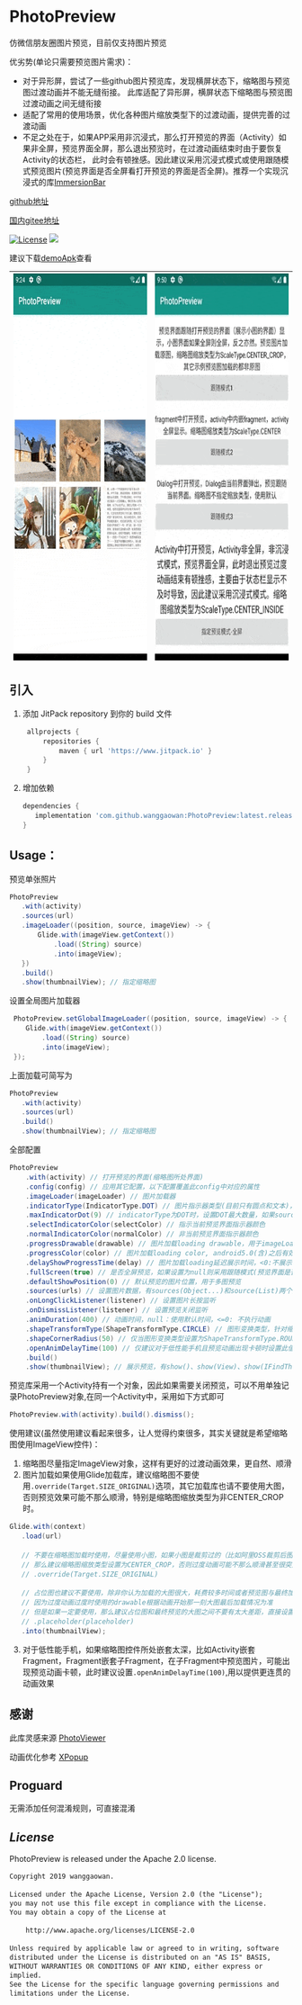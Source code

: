 # **PhotoPreview**

仿微信朋友圈图片预览，目前仅支持图片预览

优劣势(单论只需要预览图片需求)：
 * 对于异形屏，尝试了一些github图片预览库，发现横屏状态下，缩略图与预览图过渡动画并不能无缝衔接。
 此库适配了异形屏，横屏状态下缩略图与预览图过渡动画之间无缝衔接
 * 适配了常用的使用场景，优化各种图片缩放类型下的过渡动画，提供完善的过渡动画
 * 不足之处在于，如果APP采用非沉浸式，那么打开预览的界面（Activity）如果非全屏，预览界面全屏，那么退出预览时，在过渡动画结束时由于要恢复Activity的状态栏，
 此时会有顿挫感。因此建议采用沉浸式模式或使用跟随模式预览图片(预览界面是否全屏看打开预览的界面是否全屏)。推荐一个实现沉浸式的库[ImmersionBar](https://github.com/gyf-dev/ImmersionBar)


[github地址](https://github.com/wanggaowan/PhotoPreview)

[国内gitee地址](https://gitee.com/wanggaowan/PhotoPreview)

[![License](https://img.shields.io/badge/license-Apache%202-4EB1BA.svg)](https://www.apache.org/licenses/LICENSE-2.0.html)
[![](https://jitpack.io/v/wanggaowan/PhotoPreview.svg)](https://jitpack.io/#wanggaowan/PhotoPreview)

建议下载[demoApk](./app-debug.apk)查看

| <img src="./screenshot/example.gif" width="358px" height="688px"> | <img src="./screenshot/example2.gif" width="358px" height="688px"> |
| ----------------------------------------------------------------- | ------------------------------------------------------------------ |




## 引入

1. 添加 JitPack repository 到你的 build 文件

   ```groovy
    allprojects {
        repositories {
            maven { url 'https://www.jitpack.io' }
        }
    }
   ```

2. 增加依赖
   ```groovy
   dependencies {
      implementation 'com.github.wanggaowan:PhotoPreview:latest.release.here'
   }
   ```

## Usage：

预览单张照片

```java
PhotoPreview
   .with(activity)
   .sources(url)
   .imageLoader((position, source, imageView) -> {
       Glide.with(imageView.getContext())
           .load((String) source)
           .into(imageView);
   })
   .build()
   .show(thumbnailView); // 指定缩略图
```

设置全局图片加载器

```java
 PhotoPreview.setGlobalImageLoader((position, source, imageView) -> {
    Glide.with(imageView.getContext())
        .load((String) source)
        .into(imageView);
 });
```
上面加载可简写为

```java
PhotoPreview
   .with(activity)
   .sources(url)
   .build()
   .show(thumbnailView); // 指定缩略图
```

全部配置
```java
PhotoPreview
    .with(activity) // 打开预览的界面(缩略图所处界面)
    .config(config) // 应用其它配置，以下配置覆盖此config中对应的属性
    .imageLoader(imageLoader) // 图片加载器
    .indicatorType(IndicatorType.DOT) // 图片指示器类型(目前只有圆点和文本)，预览>=2张图片时有效
    .maxIndicatorDot(9) // indicatorType为DOT时，设置DOT最大数量，如果sources数量超过此值，则改用IndicatorType.TEXT
    .selectIndicatorColor(selectColor) // 指示当前预览界面指示器颜色
    .normalIndicatorColor(normalColor) // 非当前预览界面指示器颜色
    .progressDrawable(drawable) // 图片加载loading drawable，用于imageLoader加载图片之前显示
    .progressColor(color) // 图片加载loading color, android5.0(含)之后有效
    .delayShowProgressTime(delay) // 图片加载loading延迟展示时间，<0:不展示，=0:立即显示，>0:延迟给定时间显示
    .fullScreen(true) // 是否全屏预览，如果设置为null则采用跟随模式(预览界面是否全屏显示看打开预览的界面是否全屏)
    .defaultShowPosition(0) // 默认预览的图片位置，用于多图预览
    .sources(urls) // 设置图片数据，有sources(Object...)和source(List)两个重载
    .onLongClickListener(listener) // 设置图片长按监听
    .onDismissListener(listener) // 设置预览关闭监听
    .animDuration(400) // 动画时间，null：使用默认时间，<=0: 不执行动画
    .shapeTransformType(ShapeTransformType.CIRCLE) // 图形变换类型，针对缩略图是圆形或圆角矩形
    .shapeCornerRadius(50) // 仅当图形变换类型设置为ShapeTransformType.ROUND_RECT时，指定圆角矩形圆角半径
    .openAnimDelayTime(100) // 仅建议对于低性能手机且预览动画出现卡顿时设置此值，用以提供更连贯的动画效果
    .build()
    .show(thumbnailView); // 展示预览，有show()、show(View)、show(IFindThumbnailView)三个重载
```

预览库采用一个Activity持有一个对象，因此如果需要关闭预览，可以不用单独记录PhotoPreview对象,在同一个Activity中，采用如下方式即可
```java
PhotoPreview.with(activity).build().dismiss();
```

使用建议(虽然使用建议看起来很多，让人觉得约束很多，其实关键就是希望缩略图使用ImageView控件)：

 1. 缩略图尽量指定ImageView对象，这样有更好的过渡动画效果，更自然、顺滑
 2. 图片加载如果使用Glide加载库，建议缩略图不要使用`.override(Target.SIZE_ORIGINAL)`选项，其它加载库也请不要使用大图，否则预览效果可能不那么顺滑，特别是缩略图缩放类型为非CENTER_CROP时。
   ```java
   Glide.with(context)
      .load(url)

      // 不要在缩略图加载时使用，尽量使用小图，如果小图是裁剪过的（比如阿里OSS裁剪后图片），
      // 那么建议缩略图缩放类型设置为CENTER_CROP，否则过度动画可能不那么顺滑甚至很突兀
      // .override(Target.SIZE_ORIGINAL)

      // 占位图也建议不要使用，除非你认为加载的大图很大，耗费较多时间或者预览图与最终加载图直接间隔时间较短
      // 因为过度动画过度时使用的drawable根据动画开始那一刻大图最后加载情况为准
      // 但是如果一定要使用，那么建议占位图和最终预览的大图之间不要有太大差距，直接设置缩略图drawable是个不错的选择
      // .placeholder(placeholder)
      .into(thumbnailView);
   ```
 3. 对于低性能手机，如果缩略图控件所处嵌套太深，比如Activity嵌套Fragment，Fragment嵌套子Fragment，在子Fragment中预览图片，可能出现预览动画卡顿，此时建议设置`.openAnimDelayTime(100)`,用以提供更连贯的动画效果

## **感谢**

此库灵感来源 [PhotoViewer](https://github.com/wanglu1209/PhotoViewer)

动画优化参考 [XPopup](https://github.com/li-xiaojun/XPopup)


## **Proguard**

无需添加任何混淆规则，可直接混淆

## ***License***

PhotoPreview is released under the Apache 2.0 license.

```TEXT
Copyright 2019 wanggaowan.

Licensed under the Apache License, Version 2.0 (the "License");
you may not use this file except in compliance with the License.
You may obtain a copy of the License at

    http://www.apache.org/licenses/LICENSE-2.0

Unless required by applicable law or agreed to in writing, software
distributed under the License is distributed on an "AS IS" BASIS,
WITHOUT WARRANTIES OR CONDITIONS OF ANY KIND, either express or implied.
See the License for the specific language governing permissions and
limitations under the License.
```

